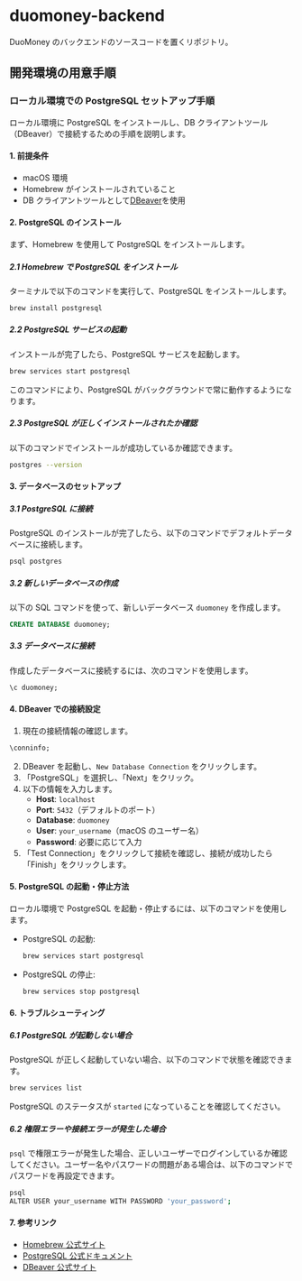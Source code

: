 # duomoney-backend

DuoMoney のバックエンドのソースコードを置くリポジトリ。

## 開発環境の用意手順

### ローカル環境での PostgreSQL セットアップ手順

ローカル環境に PostgreSQL をインストールし、DB クライアントツール（DBeaver）で接続するための手順を説明します。

#### 1. 前提条件

- macOS 環境
- Homebrew がインストールされていること
- DB クライアントツールとして[DBeaver](https://dbeaver.io/download/)を使用

#### 2. PostgreSQL のインストール

まず、Homebrew を使用して PostgreSQL をインストールします。

##### 2.1 Homebrew で PostgreSQL をインストール

ターミナルで以下のコマンドを実行して、PostgreSQL をインストールします。

```bash
brew install postgresql
```

##### 2.2 PostgreSQL サービスの起動

インストールが完了したら、PostgreSQL サービスを起動します。

```bash
brew services start postgresql
```

このコマンドにより、PostgreSQL がバックグラウンドで常に動作するようになります。

##### 2.3 PostgreSQL が正しくインストールされたか確認

以下のコマンドでインストールが成功しているか確認できます。

```bash
postgres --version
```

#### 3. データベースのセットアップ

##### 3.1 PostgreSQL に接続

PostgreSQL のインストールが完了したら、以下のコマンドでデフォルトデータベースに接続します。

```bash
psql postgres
```

##### 3.2 新しいデータベースの作成

以下の SQL コマンドを使って、新しいデータベース `duomoney` を作成します。

```sql
CREATE DATABASE duomoney;
```

##### 3.3 データベースに接続

作成したデータベースに接続するには、次のコマンドを使用します。

```sql
\c duomoney;
```

#### 4. DBeaver での接続設定

1. 現在の接続情報の確認します。

```sql
\conninfo;
```

2. DBeaver を起動し、`New Database Connection` をクリックします。
3. 「PostgreSQL」を選択し、「Next」をクリック。
4. 以下の情報を入力します。
   - **Host**: `localhost`
   - **Port**: `5432`（デフォルトのポート）
   - **Database**: `duomoney`
   - **User**: `your_username`（macOS のユーザー名）
   - **Password**: 必要に応じて入力
5. 「Test Connection」をクリックして接続を確認し、接続が成功したら「Finish」をクリックします。

#### 5. PostgreSQL の起動・停止方法

ローカル環境で PostgreSQL を起動・停止するには、以下のコマンドを使用します。

- PostgreSQL の起動:

  ```bash
  brew services start postgresql
  ```

- PostgreSQL の停止:

  ```bash
  brew services stop postgresql
  ```

#### 6. トラブルシューティング

##### 6.1 PostgreSQL が起動しない場合

PostgreSQL が正しく起動していない場合、以下のコマンドで状態を確認できます。

```bash
brew services list
```

PostgreSQL のステータスが `started` になっていることを確認してください。

##### 6.2 権限エラーや接続エラーが発生した場合

`psql` で権限エラーが発生した場合、正しいユーザーでログインしているか確認してください。ユーザー名やパスワードの問題がある場合は、以下のコマンドでパスワードを再設定できます。

```bash
psql
ALTER USER your_username WITH PASSWORD 'your_password';
```

#### 7. 参考リンク

- [Homebrew 公式サイト](https://brew.sh/)
- [PostgreSQL 公式ドキュメント](https://www.postgresql.org/docs/)
- [DBeaver 公式サイト](https://dbeaver.io/)
